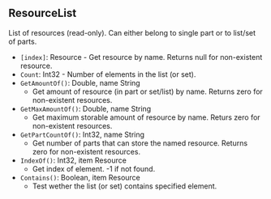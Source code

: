 ## ResourceList

List of resources (read-only). Can either belong to single part or to list/set of parts.

- `[index]`: Resource - Get resource by name. Returns null for non-existent resource.
- `Count`: Int32 - Number of elements in the list (or set).
- `GetAmountOf()`: Double, name String
  - Get amount of resource (in part or set/list) by name. Returns zero for non-existent resources.
- `GetMaxAmountOf()`: Double, name String
  - Get maximum storable amount of resource by name. Returs zero for non-existent resources.
- `GetPartCountOf()`: Int32, name String
  - Get number of parts that can store the named resource. Returns zero for non-existent resources.
- `IndexOf()`: Int32, item Resource
  - Get index of element. -1 if not found.
- `Contains()`: Boolean, item Resource
  - Test wether the list (or set) contains specified element.

